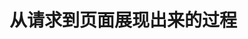 <!--
 * @Author: mrzou
 * @Date: 2021-08-17 16:57:33
 * @LastEditors: mrzou
 * @LastEditTime: 2021-08-17 17:02:40
 * @Description: file content
-->

# 从请求到页面展现出来的过程
